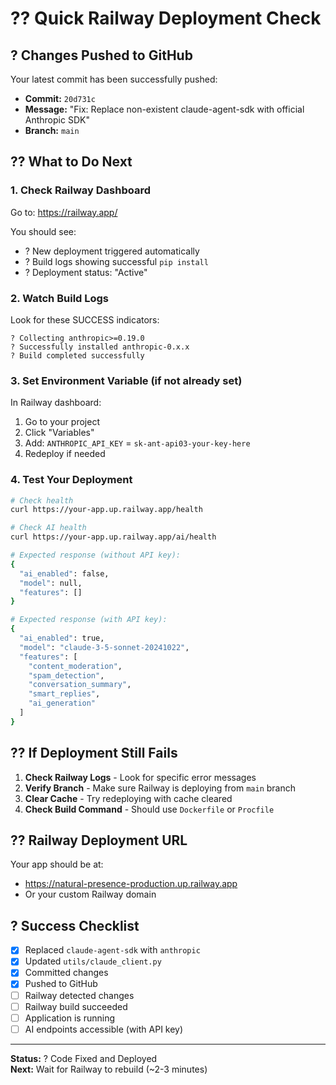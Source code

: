 # ?? Quick Railway Deployment Check

## ? Changes Pushed to GitHub

Your latest commit has been successfully pushed:
- **Commit:** `20d731c`
- **Message:** "Fix: Replace non-existent claude-agent-sdk with official Anthropic SDK"
- **Branch:** `main`

## ?? What to Do Next

### 1. Check Railway Dashboard
Go to: https://railway.app/

You should see:
- ? New deployment triggered automatically
- ? Build logs showing successful `pip install`
- ? Deployment status: "Active"

### 2. Watch Build Logs

Look for these SUCCESS indicators:
```
? Collecting anthropic>=0.19.0
? Successfully installed anthropic-0.x.x
? Build completed successfully
```

### 3. Set Environment Variable (if not already set)

In Railway dashboard:
1. Go to your project
2. Click "Variables"
3. Add: `ANTHROPIC_API_KEY` = `sk-ant-api03-your-key-here`
4. Redeploy if needed

### 4. Test Your Deployment

```bash
# Check health
curl https://your-app.up.railway.app/health

# Check AI health
curl https://your-app.up.railway.app/ai/health

# Expected response (without API key):
{
  "ai_enabled": false,
  "model": null,
  "features": []
}

# Expected response (with API key):
{
  "ai_enabled": true,
  "model": "claude-3-5-sonnet-20241022",
  "features": [
    "content_moderation",
    "spam_detection",
    "conversation_summary",
    "smart_replies",
    "ai_generation"
  ]
}
```

## ?? If Deployment Still Fails

1. **Check Railway Logs** - Look for specific error messages
2. **Verify Branch** - Make sure Railway is deploying from `main` branch
3. **Clear Cache** - Try redeploying with cache cleared
4. **Check Build Command** - Should use `Dockerfile` or `Procfile`

## ?? Railway Deployment URL

Your app should be at:
- https://natural-presence-production.up.railway.app
- Or your custom Railway domain

## ? Success Checklist

- [x] Replaced `claude-agent-sdk` with `anthropic`
- [x] Updated `utils/claude_client.py`
- [x] Committed changes
- [x] Pushed to GitHub
- [ ] Railway detected changes
- [ ] Railway build succeeded
- [ ] Application is running
- [ ] AI endpoints accessible (with API key)

---

**Status:** ? Code Fixed and Deployed  
**Next:** Wait for Railway to rebuild (~2-3 minutes)
